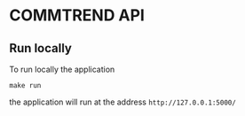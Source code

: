 # COMMTREND API

## Run locally
To run locally the application

    make run
    
the application will run at the address `http://127.0.0.1:5000/`